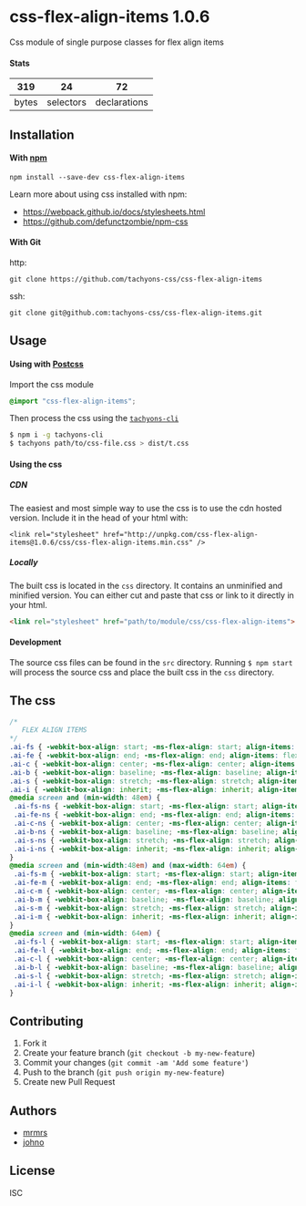 # css-flex-align-items 1.0.6

Css module of single purpose classes for flex align items

#### Stats

319 | 24 | 72
---|---|---
bytes | selectors | declarations

## Installation

#### With [npm](https://npmjs.com)

```
npm install --save-dev css-flex-align-items
```

Learn more about using css installed with npm:
* https://webpack.github.io/docs/stylesheets.html
* https://github.com/defunctzombie/npm-css

#### With Git

http:
```
git clone https://github.com/tachyons-css/css-flex-align-items
```

ssh:
```
git clone git@github.com:tachyons-css/css-flex-align-items.git
```

## Usage

#### Using with [Postcss](https://github.com/postcss/postcss)

Import the css module

```css
@import "css-flex-align-items";
```

Then process the css using the [`tachyons-cli`](https://github.com/tachyons-css/tachyons-cli)

```sh
$ npm i -g tachyons-cli
$ tachyons path/to/css-file.css > dist/t.css
```

#### Using the css

##### CDN
The easiest and most simple way to use the css is to use the cdn hosted version. Include it in the head of your html with:

```
<link rel="stylesheet" href="http://unpkg.com/css-flex-align-items@1.0.6/css/css-flex-align-items.min.css" />
```

##### Locally
The built css is located in the `css` directory. It contains an unminified and minified version.
You can either cut and paste that css or link to it directly in your html.

```html
<link rel="stylesheet" href="path/to/module/css/css-flex-align-items">
```

#### Development

The source css files can be found in the `src` directory.
Running `$ npm start` will process the source css and place the built css in the `css` directory.

## The css

```css
/*
   FLEX ALIGN ITEMS
*/
.ai-fs { -webkit-box-align: start; -ms-flex-align: start; align-items: flex-start; }
.ai-fe { -webkit-box-align: end; -ms-flex-align: end; align-items: flex-end; }
.ai-c { -webkit-box-align: center; -ms-flex-align: center; align-items: center; }
.ai-b { -webkit-box-align: baseline; -ms-flex-align: baseline; align-items: baseline; }
.ai-s { -webkit-box-align: stretch; -ms-flex-align: stretch; align-items: stretch; }
.ai-i { -webkit-box-align: inherit; -ms-flex-align: inherit; align-items: inherit; }
@media screen and (min-width: 48em) {
 .ai-fs-ns { -webkit-box-align: start; -ms-flex-align: start; align-items: flex-start; }
 .ai-fe-ns { -webkit-box-align: end; -ms-flex-align: end; align-items: flex-end; }
 .ai-c-ns { -webkit-box-align: center; -ms-flex-align: center; align-items: center; }
 .ai-b-ns { -webkit-box-align: baseline; -ms-flex-align: baseline; align-items: baseline; }
 .ai-s-ns { -webkit-box-align: stretch; -ms-flex-align: stretch; align-items: stretch; }
 .ai-i-ns { -webkit-box-align: inherit; -ms-flex-align: inherit; align-items: inherit; }
}
@media screen and (min-width:48em) and (max-width: 64em) {
 .ai-fs-m { -webkit-box-align: start; -ms-flex-align: start; align-items: flex-start; }
 .ai-fe-m { -webkit-box-align: end; -ms-flex-align: end; align-items: flex-end; }
 .ai-c-m { -webkit-box-align: center; -ms-flex-align: center; align-items: center; }
 .ai-b-m { -webkit-box-align: baseline; -ms-flex-align: baseline; align-items: baseline; }
 .ai-s-m { -webkit-box-align: stretch; -ms-flex-align: stretch; align-items: stretch; }
 .ai-i-m { -webkit-box-align: inherit; -ms-flex-align: inherit; align-items: inherit; }
}
@media screen and (min-width: 64em) {
 .ai-fs-l { -webkit-box-align: start; -ms-flex-align: start; align-items: flex-start; }
 .ai-fe-l { -webkit-box-align: end; -ms-flex-align: end; align-items: flex-end; }
 .ai-c-l { -webkit-box-align: center; -ms-flex-align: center; align-items: center; }
 .ai-b-l { -webkit-box-align: baseline; -ms-flex-align: baseline; align-items: baseline; }
 .ai-s-l { -webkit-box-align: stretch; -ms-flex-align: stretch; align-items: stretch; }
 .ai-i-l { -webkit-box-align: inherit; -ms-flex-align: inherit; align-items: inherit; }
}
```

## Contributing

1. Fork it
2. Create your feature branch (`git checkout -b my-new-feature`)
3. Commit your changes (`git commit -am 'Add some feature'`)
4. Push to the branch (`git push origin my-new-feature`)
5. Create new Pull Request

## Authors

* [mrmrs](http://mrmrs.io)
* [johno](http://johnotander.com)

## License

ISC

